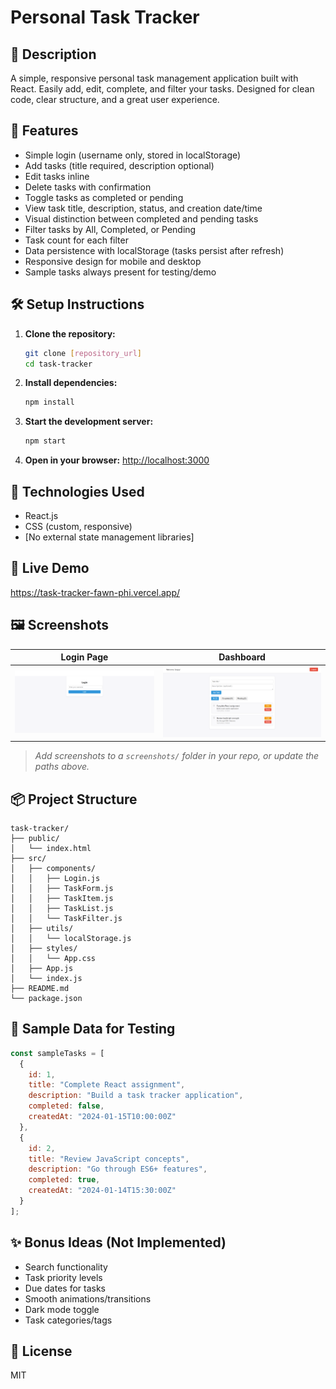 # Personal Task Tracker

## 📖 Description
A simple, responsive personal task management application built with React. Easily add, edit, complete, and filter your tasks. Designed for clean code, clear structure, and a great user experience.

## 🚀 Features
- Simple login (username only, stored in localStorage)
- Add tasks (title required, description optional)
- Edit tasks inline
- Delete tasks with confirmation
- Toggle tasks as completed or pending
- View task title, description, status, and creation date/time
- Visual distinction between completed and pending tasks
- Filter tasks by All, Completed, or Pending
- Task count for each filter
- Data persistence with localStorage (tasks persist after refresh)
- Responsive design for mobile and desktop
- Sample tasks always present for testing/demo

## 🛠 Setup Instructions
1. **Clone the repository:**
   ```bash
   git clone [repository_url]
   cd task-tracker
   ```
2. **Install dependencies:**
   ```bash
   npm install
   ```
3. **Start the development server:**
   ```bash
   npm start
   ```
4. **Open in your browser:**
   [http://localhost:3000](http://localhost:3000)

## 🧰 Technologies Used
- React.js
- CSS (custom, responsive)
- [No external state management libraries]

## 🔗 Live Demo
https://task-tracker-fawn-phi.vercel.app/

## 🖼 Screenshots
| Login Page | Dashboard |
|------------|-----------|
| ![Login Screenshot](./screenshots/login.png) | ![Dashboard Screenshot](./screenshots/dashboard.png) |

> _Add screenshots to a `screenshots/` folder in your repo, or update the paths above._

## 📦 Project Structure
```
task-tracker/
├── public/
│   └── index.html
├── src/
│   ├── components/
│   │   ├── Login.js
│   │   ├── TaskForm.js
│   │   ├── TaskItem.js
│   │   ├── TaskList.js
│   │   └── TaskFilter.js
│   ├── utils/
│   │   └── localStorage.js
│   ├── styles/
│   │   └── App.css
│   ├── App.js
│   └── index.js
├── README.md
└── package.json
```

## 🧪 Sample Data for Testing
```js
const sampleTasks = [
  {
    id: 1,
    title: "Complete React assignment",
    description: "Build a task tracker application",
    completed: false,
    createdAt: "2024-01-15T10:00:00Z"
  },
  {
    id: 2,
    title: "Review JavaScript concepts",
    description: "Go through ES6+ features",
    completed: true,
    createdAt: "2024-01-14T15:30:00Z"
  }
];
```

## ✨ Bonus Ideas (Not Implemented)
- Search functionality
- Task priority levels
- Due dates for tasks
- Smooth animations/transitions
- Dark mode toggle
- Task categories/tags

## 📝 License
MIT

